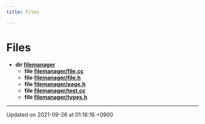 ```yaml
---
title: Files

---
```


# Files




* **dir [filemanager](/Files/dir_e5a1b2409a66609d6d0cf34927ea32bd#dir-filemanager)** 
    * **file [filemanager/file.cc](/Files/file_8cc#file-file.cc)** 
    * **file [filemanager/file.h](/Files/file_8h#file-file.h)** 
    * **file [filemanager/page.h](/Files/page_8h#file-page.h)** 
    * **file [filemanager/test.cc](/Files/test_8cc#file-test.cc)** 
    * **file [filemanager/types.h](/Files/types_8h#file-types.h)** 



-------------------------------

Updated on 2021-09-26 at 01:16:16 +0900
